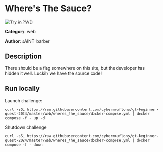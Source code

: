 # Where's The Sauce?

[![Try in PWD](https://raw.githubusercontent.com/play-with-docker/stacks/master/assets/images/button.png)](https://labs.play-with-docker.com/?stack=https://raw.githubusercontent.com/cybermouflons/gt-beginner-quest-2024/master/web/wheres_the_sauce/docker-compose.yml)


**Category**: web

**Author**: sAINT_barber

## Description

There should be a flag somewhere on this site, but the developer has hidden it well.
Luckily we have the source code!



## Run locally

Launch challenge:
```
curl -sSL https://raw.githubusercontent.com/cybermouflons/gt-beginner-quest-2024/master/web/wheres_the_sauce/docker-compose.yml | docker compose -f - up -d
```

Shutdown challenge:
```
curl -sSL https://raw.githubusercontent.com/cybermouflons/gt-beginner-quest-2024/master/web/wheres_the_sauce/docker-compose.yml | docker compose -f - down
```
